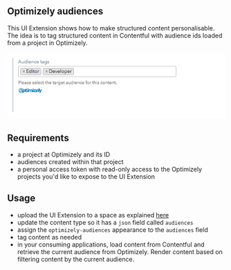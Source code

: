 ## Optimizely audiences

This UI Extension shows how to make structured content personalisable. The idea is to tag structured content in Contentful with audience ids loaded from a project in Optimizely.

![Screenshot of template](../../docs/assets/optimizely-audiences.png)

## Requirements

* a project at Optimizely and its ID
* audiences created within that project
* a personal access token with read-only access to the Optimizely projects you'd like to expose to the UI Extension

## Usage

* upload the UI Extension to a space as explained [here](../../#managing-extensions)
* update the content type so it has a `json` field called `audiences`
* assign the `optimizely-audiences` appearance to the `audiences` field
* tag content as needed
* in your consuming applications, load content from Contentful and retrieve the current audience from Optimizely. Render content based on filtering content by the current audience.
